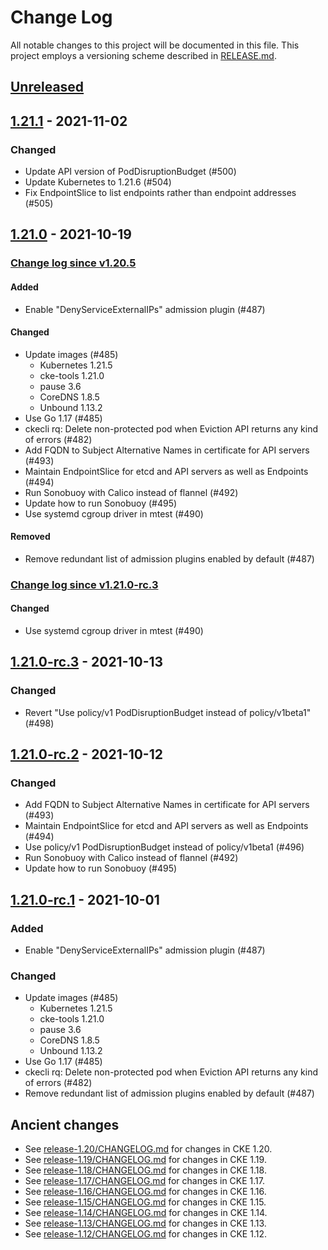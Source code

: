 # Change Log

All notable changes to this project will be documented in this file.
This project employs a versioning scheme described in [RELEASE.md](RELEASE.md#versioning).

## [Unreleased]

## [1.21.1] - 2021-11-02

### Changed

- Update API version of PodDisruptionBudget (#500)
- Update Kubernetes to 1.21.6 (#504)
- Fix EndpointSlice to list endpoints rather than endpoint addresses (#505)

## [1.21.0] - 2021-10-19

### [Change log since v1.20.5][1.21.0]

#### Added

- Enable "DenyServiceExternalIPs" admission plugin (#487)

#### Changed

- Update images (#485)
  - Kubernetes 1.21.5
  - cke-tools 1.21.0
  - pause 3.6
  - CoreDNS 1.8.5
  - Unbound 1.13.2
- Use Go 1.17 (#485)
- ckecli rq: Delete non-protected pod when Eviction API returns any kind of errors (#482)
- Add FQDN to Subject Alternative Names in certificate for API servers (#493)
- Maintain EndpointSlice for etcd and API servers as well as Endpoints (#494)
- Run Sonobuoy with Calico instead of flannel (#492)
- Update how to run Sonobuoy (#495)
- Use systemd cgroup driver in mtest (#490)

#### Removed

- Remove redundant list of admission plugins enabled by default (#487)

### [Change log since v1.21.0-rc.3][1.21.0-rcdiff]

#### Changed

- Use systemd cgroup driver in mtest (#490)

## [1.21.0-rc.3] - 2021-10-13

### Changed

- Revert "Use policy/v1 PodDisruptionBudget instead of policy/v1beta1" (#498)

## [1.21.0-rc.2] - 2021-10-12

### Changed

- Add FQDN to Subject Alternative Names in certificate for API servers (#493)
- Maintain EndpointSlice for etcd and API servers as well as Endpoints (#494)
- Use policy/v1 PodDisruptionBudget instead of policy/v1beta1 (#496)
- Run Sonobuoy with Calico instead of flannel (#492)
- Update how to run Sonobuoy (#495)

## [1.21.0-rc.1] - 2021-10-01

### Added

- Enable "DenyServiceExternalIPs" admission plugin (#487)

### Changed

- Update images (#485)
  - Kubernetes 1.21.5
  - cke-tools 1.21.0
  - pause 3.6
  - CoreDNS 1.8.5
  - Unbound 1.13.2
- Use Go 1.17 (#485)
- ckecli rq: Delete non-protected pod when Eviction API returns any kind of errors (#482)
- Remove redundant list of admission plugins enabled by default (#487)

## Ancient changes

- See [release-1.20/CHANGELOG.md](https://github.com/cybozu-go/cke/blob/release-1.20/CHANGELOG.md) for changes in CKE 1.20.
- See [release-1.19/CHANGELOG.md](https://github.com/cybozu-go/cke/blob/release-1.19/CHANGELOG.md) for changes in CKE 1.19.
- See [release-1.18/CHANGELOG.md](https://github.com/cybozu-go/cke/blob/release-1.18/CHANGELOG.md) for changes in CKE 1.18.
- See [release-1.17/CHANGELOG.md](https://github.com/cybozu-go/cke/blob/release-1.17/CHANGELOG.md) for changes in CKE 1.17.
- See [release-1.16/CHANGELOG.md](https://github.com/cybozu-go/cke/blob/release-1.16/CHANGELOG.md) for changes in CKE 1.16.
- See [release-1.15/CHANGELOG.md](https://github.com/cybozu-go/cke/blob/release-1.15/CHANGELOG.md) for changes in CKE 1.15.
- See [release-1.14/CHANGELOG.md](https://github.com/cybozu-go/cke/blob/release-1.14/CHANGELOG.md) for changes in CKE 1.14.
- See [release-1.13/CHANGELOG.md](https://github.com/cybozu-go/cke/blob/release-1.13/CHANGELOG.md) for changes in CKE 1.13.
- See [release-1.12/CHANGELOG.md](https://github.com/cybozu-go/cke/blob/release-1.12/CHANGELOG.md) for changes in CKE 1.12.

[Unreleased]: https://github.com/cybozu-go/cke/compare/v1.21.1...HEAD
[1.21.1]: https://github.com/cybozu-go/cke/compare/v1.21.0...v1.21.1
[1.21.0]: https://github.com/cybozu-go/cke/compare/v1.20.5...v1.21.0
[1.21.0-rcdiff]: https://github.com/cybozu-go/cke/compare/v1.21.0-rc.3...v1.21.0
[1.21.0-rc.3]: https://github.com/cybozu-go/cke/compare/v1.21.0-rc.2...v1.21.0-rc.3
[1.21.0-rc.2]: https://github.com/cybozu-go/cke/compare/v1.21.0-rc.1...v1.21.0-rc.2
[1.21.0-rc.1]: https://github.com/cybozu-go/cke/compare/v1.20.5...v1.21.0-rc.1

